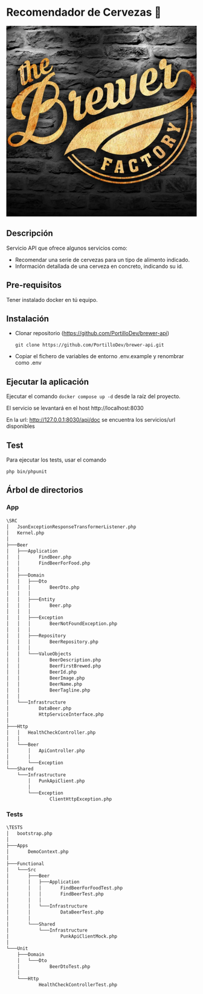 # Recomendador de Cervezas 🍺 

<p align="center">
  <img src="https://raw.githubusercontent.com/PortilloDev/brewer-api/master/public/img/brewer.webp" alt="brewer image"/>
</p>

## Descripción

Servicio API que ofrece algunos servicios como:
 - Recomendar una serie de cervezas para un tipo de alimento indicado. 
 - Información detallada de una cerveza en concreto, indicando su id.

## Pre-requisitos

Tener instalado docker en tú equipo.
 ## Instalación

* Clonar repositorio  (https://github.com/PortilloDev/brewer-api)
    ```
    git clone https://github.com/PortilloDev/brewer-api.git
    ```
* Copiar el fichero de variables de entorno .env.example y renombrar como .env

## Ejecutar la aplicación

 Ejecutar el comando `docker compose up -d` desde la raíz del proyecto.

 El servicio se levantará en el host http://localhost:8030

 En la url: http://127.0.0.1:8030/api/doc se encuentra los servicios/url disponibles

 ## Test

 Para ejecutar los tests, usar el comando 
 ```
 php bin/phpunit
 ```


## Árbol de directorios

### App
```
\SRC
│   JsonExceptionResponseTransformerListener.php    
│   Kernel.php
│
├───Beer
│   ├───Application
│   │       FindBeer.php
│   │       FindBeerForFood.php
│   │
│   ├───Domain
│   │   ├───Dto
│   │   │       BeerDto.php
│   │   │
│   │   ├───Entity
│   │   │       Beer.php
│   │   │
│   │   ├───Exception
│   │   │       BeerNotFoundException.php
│   │   │
│   │   ├───Repository
│   │   │       BeerRepository.php
│   │   │
│   │   └───ValueObjects
│   │           BeerDescription.php
│   │           BeerFirstBrewed.php
│   │           BeerId.php
│   │           BeerImage.php
│   │           BeerName.php
│   │           BeerTagline.php
│   │
│   └───Infrastructure
│           DataBeer.php
│           HttpServiceInterface.php
│
├───Http
│   │   HealthCheckController.php
│   │
│   └───Beer
│       │   ApiController.php
│       │
│       └───Exception
└───Shared
    └───Infrastructure
        │   PunkApiClient.php
        │
        └───Exception
                ClientHttpException.php
```
### Tests
```
\TESTS
│   bootstrap.php
│
├───Apps
│       DemoContext.php
│
├───Functional
│   └───Src
│       ├───Beer
│       │   ├───Application
│       │   │       FindBeerForFoodTest.php
│       │   │       FindBeerTest.php
│       │   │
│       │   └───Infrastructure
│       │           DataBeerTest.php
│       │
│       └───Shared
│           └───Infrastructure
│                   PunkApiClientMock.php
│
└───Unit
    ├───Domain
    │   └───Dto
    │           BeerDtoTest.php
    │
    └───Http
            HealthCheckControllerTest.php
```
